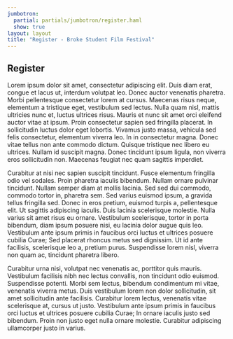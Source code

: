 ```yaml
---
jumbotron:
  partial: partials/jumbotron/register.haml
  show: true
layout: layout
title: "Register - Broke Student Film Festival"
---
```


## Register

Lorem ipsum dolor sit amet, consectetur adipiscing elit. Duis diam erat, congue et lacus ut, interdum volutpat leo. Donec auctor venenatis pharetra. Morbi pellentesque consectetur lorem at cursus. Maecenas risus neque, elementum a tristique eget, vestibulum sed lectus. Nulla quam nisl, mattis ultricies nunc et, luctus ultrices risus. Mauris et nunc sit amet orci eleifend auctor vitae at ipsum. Proin consectetur sapien sed fringilla placerat. In sollicitudin luctus dolor eget lobortis. Vivamus justo massa, vehicula sed felis consectetur, elementum viverra leo. In in consectetur magna. Donec vitae tellus non ante commodo dictum. Quisque tristique nec libero eu ultrices. Nullam id suscipit magna. Donec tincidunt ipsum ligula, non viverra eros sollicitudin non. Maecenas feugiat nec quam sagittis imperdiet.

Curabitur at nisi nec sapien suscipit tincidunt. Fusce elementum fringilla odio vel sodales. Proin pharetra iaculis bibendum. Nullam ornare pulvinar tincidunt. Nullam semper diam at mollis lacinia. Sed sed dui commodo, commodo tortor in, pharetra sem. Sed varius euismod ipsum, a gravida tellus fringilla sed. Donec in eros pretium, euismod turpis a, pellentesque elit. Ut sagittis adipiscing iaculis. Duis lacinia scelerisque molestie. Nulla varius sit amet risus eu ornare. Vestibulum scelerisque, tortor in porta bibendum, diam ipsum posuere nisi, eu lacinia dolor augue quis leo. Vestibulum ante ipsum primis in faucibus orci luctus et ultrices posuere cubilia Curae; Sed placerat rhoncus metus sed dignissim. Ut id ante facilisis, scelerisque leo a, pretium purus. Suspendisse lorem nisl, viverra non quam ac, tincidunt pharetra libero.

Curabitur urna nisi, volutpat nec venenatis ac, porttitor quis mauris. Vestibulum facilisis nibh nec lectus convallis, non tincidunt odio euismod. Suspendisse potenti. Morbi sem lectus, bibendum condimentum mi vitae, venenatis viverra metus. Duis vestibulum lorem non dolor sollicitudin, sit amet sollicitudin ante facilisis. Curabitur lorem lectus, venenatis vitae scelerisque at, cursus ut justo. Vestibulum ante ipsum primis in faucibus orci luctus et ultrices posuere cubilia Curae; In ornare iaculis justo sed bibendum. Proin non justo eget nulla ornare molestie. Curabitur adipiscing ullamcorper justo in varius.